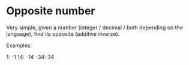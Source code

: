 # Opposite number

Very simple, given a number (integer / decimal / both depending on the language), find its opposite (additive inverse).

Examples:

1: -1
14: -14
-34: 34